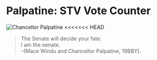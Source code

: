 # Palpatine: STV Vote Counter

![Chancellor Palpatine][palpatine]
<<<<<<< HEAD
> The Senate will decide your fate.  
> I am the senate.  
> -(Mace Windu and Chancellor Palpatine, 19BBY). 

[palpatine]: https://vignette.wikia.nocookie.net/starwars/images/9/9a/Palp_trustme.jpg/revision/latest/scale-to-width-down/250?cb=20070114040526